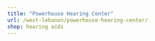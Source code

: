 ```yaml
---
title: "Powerhouse Hearing Center"
url: /west-lebanon/powerhouse-hearing-center/
shop: hearing aids
---
```

